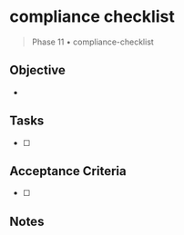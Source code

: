 # compliance checklist

> Phase 11 • compliance-checklist

## Objective
- 

## Tasks
- [ ] 

## Acceptance Criteria
- [ ] 

## Notes

